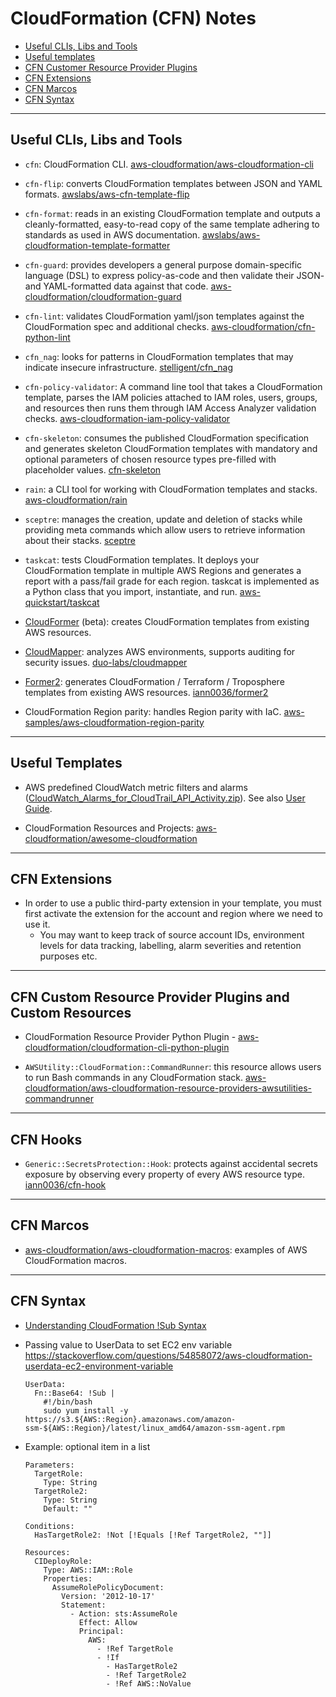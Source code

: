 # CloudFormation (CFN) Notes

- [Useful CLIs, Libs and Tools](#useful-clis-libs-and-tools)
- [Useful templates](#useful-templates)
- [CFN Customer Resource Provider Plugins](#cfn-custom-resource-provider-plugins-and-custom-resources)
- [CFN Extensions](#cfn-extensions)
- [CFN Marcos](#cfn-marcos)
- [CFN Syntax](#cfn-syntax)

---
## Useful CLIs, Libs and Tools

- `cfn`: CloudFormation CLI. [aws-cloudformation/aws-cloudformation-cli](https://github.com/aws-cloudformation/cloudformation-cli)

- `cfn-flip`: converts CloudFormation templates between JSON and YAML formats. [awslabs/aws-cfn-template-flip](https://github.com/awslabs/aws-cfn-template-flip)

- `cfn-format`: reads in an existing CloudFormation template and outputs a cleanly-formatted, easy-to-read copy of the same template adhering to standards as used in AWS documentation. [awslabs/aws-cloudformation-template-formatter](https://github.com/awslabs/aws-cloudformation-template-formatter)

- `cfn-guard`: provides developers a general purpose domain-specific language (DSL) to express policy-as-code and then validate their JSON- and YAML-formatted data against that code. [aws-cloudformation/cloudformation-guard](https://github.com/aws-cloudformation/cloudformation-guard)

- `cfn-lint`: validates CloudFormation yaml/json templates against the CloudFormation spec and additional checks. [aws-cloudformation/cfn-python-lint](https://github.com/aws-cloudformation/cfn-python-lint)

- `cfn_nag`: looks for patterns in CloudFormation templates that may indicate insecure infrastructure. [stelligent/cfn_nag](https://github.com/stelligent/cfn_nag)

- `cfn-policy-validator`: A command line tool that takes a CloudFormation template, parses the IAM policies attached to IAM roles, users, groups, and resources then runs them through IAM Access Analyzer validation checks. [aws-cloudformation-iam-policy-validator](https://github.com/awslabs/aws-cloudformation-iam-policy-validator)

- `cfn-skeleton`: consumes the published CloudFormation specification and generates skeleton CloudFormation templates with mandatory and optional parameters of chosen resource types pre-filled with placeholder values. [cfn-skeleton](https://github.com/awslabs/aws-cloudformation-template-builder)

- `rain`: a CLI tool for working with CloudFormation templates and stacks. [aws-cloudformation/rain](https://github.com/aws-cloudformation/rain)

- `sceptre`: manages the creation, update and deletion of stacks while providing meta commands which allow users to retrieve information about their stacks. [sceptre](https://sceptre.cloudreach.com/)

- `taskcat`: tests CloudFormation templates. It deploys your CloudFormation template in multiple AWS Regions and generates a report with a pass/fail grade for each region. taskcat is implemented as a Python class that you import, instantiate, and run. [aws-quickstart/taskcat](https://github.com/aws-quickstart/taskcat)

- [CloudFormer](https://aws.amazon.com/blogs/devops/building-aws-cloudformation-templates-using-cloudformer/)
 (beta): creates CloudFormation templates from existing AWS resources.

- [CloudMapper](https://github.com/duo-labs/cloudmapper): analyzes AWS environments, supports auditing for security issues. [duo-labs/cloudmapper](https://github.com/duo-labs/cloudmapper)

- [Former2]((https://github.com/iann0036/former2)): generates CloudFormation / Terraform / Troposphere templates from existing AWS resources. [iann0036/former2](https://github.com/iann0036/former2)

- CloudFormation Region parity: handles Region parity with IaC. [aws-samples/aws-cloudformation-region-parity](https://github.com/aws-samples/aws-cloudformation-region-parity)


---
## Useful Templates

- AWS predefined CloudWatch metric filters and alarms
  ([CloudWatch_Alarms_for_CloudTrail_API_Activity.zip](https://docs.aws.amazon.com/awscloudtrail/latest/userguide/samples/CloudWatch_Alarms_for_CloudTrail_API_Activity.zip)). See also [User Guide](https://docs.aws.amazon.com/awscloudtrail/latest/userguide/use-cloudformation-template-to-create-cloudwatch-alarms.html).

- CloudFormation Resources and Projects: [aws-cloudformation/awesome-cloudformation](https://github.com/aws-cloudformation/awesome-cloudformation)


---
## CFN Extensions

- In order to use a public third-party extension in your template, you must first activate the extension for the account and region where we need to use it.
   - You may want to keep track of source account IDs, environment levels for data tracking, labelling, alarm severities and retention purposes etc.

---
## CFN Custom Resource Provider Plugins and Custom Resources

- CloudFormation Resource Provider Python Plugin - [aws-cloudformation/cloudformation-cli-python-plugin](https://github.com/aws-cloudformation/cloudformation-cli-python-plugin)

- `AWSUtility::CloudFormation::CommandRunner`: this resource allows users to run Bash commands in any CloudFormation stack. [aws-cloudformation/aws-cloudformation-resource-providers-awsutilities-commandrunner](https://github.com/aws-cloudformation/aws-cloudformation-resource-providers-awsutilities-commandrunner)


---
## CFN Hooks

- `Generic::SecretsProtection::Hook`: protects against accidental secrets exposure by observing every property of every AWS resource type.
  [iann0036/cfn-hook](https://github.com/iann0036/cfn-hooks/tree/main/Generic-SecretsProtection-Hook)


---
## CFN Marcos

- [aws-cloudformation/aws-cloudformation-macros](https://github.com/aws-cloudformation/aws-cloudformation-macros): examples of AWS CloudFormation macros.


---
## CFN Syntax

- [Understanding CloudFormation !Sub Syntax](https://www.fischco.org/technica/2017/cloud-formation-sub/)

- Passing value to UserData to set EC2 env variable https://stackoverflow.com/questions/54858072/aws-cloudformation-userdata-ec2-environment-variable
    ```
    UserData:
      Fn::Base64: !Sub |
        #!/bin/bash
        sudo yum install -y https://s3.${AWS::Region}.amazonaws.com/amazon-ssm-${AWS::Region}/latest/linux_amd64/amazon-ssm-agent.rpm
    ```

- Example: optional item in a list
    ```
    Parameters:
      TargetRole:
        Type: String
      TargetRole2:
        Type: String
        Default: ""

    Conditions:
      HasTargetRole2: !Not [!Equals [!Ref TargetRole2, ""]]

    Resources:
      CIDeployRole:
        Type: AWS::IAM::Role
        Properties:
          AssumeRolePolicyDocument:
            Version: '2012-10-17'
            Statement:
              - Action: sts:AssumeRole
                Effect: Allow
                Principal:
                  AWS:
                    - !Ref TargetRole
                    - !If
                      - HasTargetRole2
                      - !Ref TargetRole2
                      - !Ref AWS::NoValue
    ```
